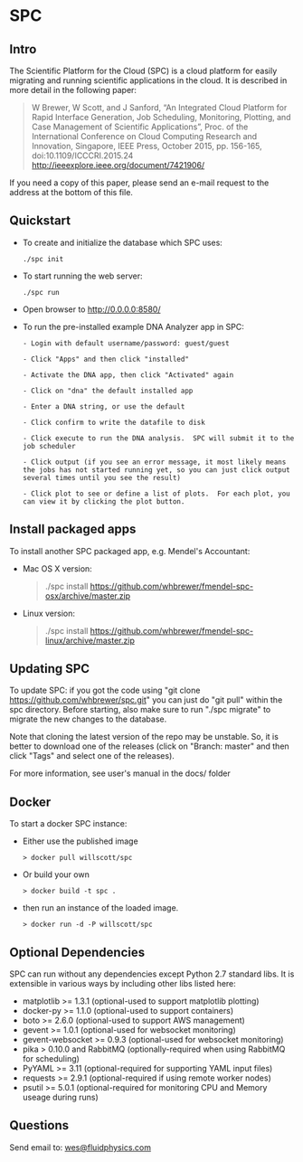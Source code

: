 # SPC

## Intro

The Scientific Platform for the Cloud (SPC) is a cloud platform for easily migrating and running scientific applications in the cloud.  It is described in more detail in the following paper:

  > W Brewer, W Scott, and J Sanford, “An Integrated Cloud Platform for Rapid Interface Generation, Job Scheduling, Monitoring, Plotting, and Case Management of Scientific Applications”, Proc. of the International Conference on Cloud Computing Research and Innovation, Singapore, IEEE Press, October 2015, pp. 156-165, doi:10.1109/ICCCRI.2015.24 http://ieeexplore.ieee.org/document/7421906/

If you need a copy of this paper, please send an e-mail request to the address at the bottom of this file.

## Quickstart

* To create and initialize the database which SPC uses:

    `./spc init`

* To start running the web server:

    `./spc run`

* Open browser to http://0.0.0.0:8580/

* To run the pre-installed example DNA Analyzer app in SPC:

      - Login with default username/password: guest/guest

      - Click "Apps" and then click "installed"

      - Activate the DNA app, then click "Activated" again

      - Click on "dna" the default installed app

      - Enter a DNA string, or use the default

      - Click confirm to write the datafile to disk

      - Click execute to run the DNA analysis.  SPC will submit it to the job scheduler

      - Click output (if you see an error message, it most likely means the jobs has not started running yet, so you can just click output several times until you see the result)

      - Click plot to see or define a list of plots.  For each plot, you can view it by clicking the plot button.  

## Install packaged apps

To install another SPC packaged app, e.g. Mendel's Accountant:

* Mac OS X version:

    > ./spc install https://github.com/whbrewer/fmendel-spc-osx/archive/master.zip

* Linux version:

    > ./spc install https://github.com/whbrewer/fmendel-spc-linux/archive/master.zip

## Updating SPC

To update SPC: if you got the code using "git clone https://github.com/whbrewer/spc.git"
you can just do "git pull" within the spc directory.  Before starting, also make sure
to run "./spc migrate" to migrate the new changes to the database.  

Note that cloning the latest version of the repo may be unstable.  So, it is
better to download one of the releases (click on "Branch: master" and then click "Tags"
and select one of the releases).

For more information, see user's manual in the docs/ folder

## Docker

To start a docker SPC instance:

* Either use the published image

  `> docker pull willscott/spc`

* Or build your own

  `> docker build -t spc .`

* then run an instance of the loaded image.

  `> docker run -d -P willscott/spc`

## Optional Dependencies

SPC can run without any dependencies except Python 2.7 standard libs.  It
is extensible in various ways by including other libs listed here:

* matplotlib >= 1.3.1 (optional-used to support matplotlib plotting)
* docker-py >= 1.1.0 (optional-used to support containers)
* boto >= 2.6.0 (optional-used to support AWS management)
* gevent >= 1.0.1 (optional-used for websocket monitoring)
* gevent-websocket >= 0.9.3 (optional-used for websocket monitoring)
* pika > 0.10.0 and RabbitMQ (optionally-required when using RabbitMQ for scheduling)
* PyYAML >= 3.11 (optional-required for supporting YAML input files)
* requests >= 2.9.1 (optional-required if using remote worker nodes)
* psutil >= 5.0.1 (optional-required for monitoring CPU and Memory useage during runs)

## Questions

Send email to: wes@fluidphysics.com
